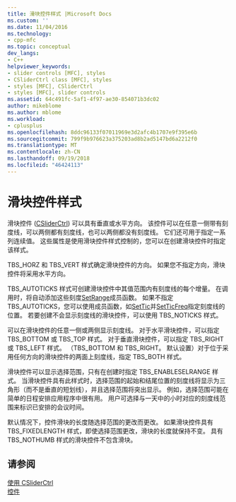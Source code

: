 ```yaml
---
title: 滑块控件样式 |Microsoft Docs
ms.custom: ''
ms.date: 11/04/2016
ms.technology:
- cpp-mfc
ms.topic: conceptual
dev_langs:
- C++
helpviewer_keywords:
- slider controls [MFC], styles
- CSliderCtrl class [MFC], styles
- styles [MFC], CSliderCtrl
- styles [MFC], slider controls
ms.assetid: 64c491fc-5af1-4f97-ae30-854071b3dc02
author: mikeblome
ms.author: mblome
ms.workload:
- cplusplus
ms.openlocfilehash: 8ddc96133f07011969e3d2afc4b1707e9f395e6b
ms.sourcegitcommit: 799f9b976623a375203ad8b2ad5147bd6a2212f0
ms.translationtype: MT
ms.contentlocale: zh-CN
ms.lasthandoff: 09/19/2018
ms.locfileid: "46424113"
---
```

# <a name="slider-control-styles"></a>滑块控件样式

滑块控件 ([CSliderCtrl](../mfc/reference/csliderctrl-class.md)) 可以具有垂直或水平方向。 该控件可以在任意一侧带有刻度线，可以两侧都有刻度线，也可以两侧都没有刻度线。 它们还可用于指定一系列连续值。 这些属性是使用滑块控件样式控制的，您可以在创建滑块控件时指定该样式。

TBS_HORZ 和 TBS_VERT 样式确定滑块控件的方向。 如果您不指定方向，滑块控件将采用水平方向。

TBS_AUTOTICKS 样式可创建滑块控件中其值范围内有刻度线的每个增量。 在调用时，将自动添加这些刻度[SetRange](../mfc/reference/csliderctrl-class.md#setrange)成员函数。 如果不指定 TBS_AUTOTICKS，您可以使用成员函数，如[SetTic](../mfc/reference/csliderctrl-class.md#settic)并[SetTicFreq](../mfc/reference/csliderctrl-class.md#setticfreq)指定刻度线的位置。 若要创建不会显示刻度线的滑块控件，可以使用 TBS_NOTICKS 样式。

可以在滑块控件的任意一侧或两侧显示刻度线。 对于水平滑块控件，可以指定 TBS_BOTTOM 或 TBS_TOP 样式。 对于垂直滑块控件，可以指定 TBS_RIGHT 或 TBS_LEFT 样式。 （TBS_BOTTOM 和 TBS_RIGHT。 默认设置）对于位于采用任何方向的滑块控件的两面上刻度线，指定 TBS_BOTH 样式。

滑块控件可以显示选择范围，只有在创建时指定 TBS_ENABLESELRANGE 样式。 当滑块控件具有此样式时，选择范围的起始和结尾位置的刻度线将显示为三角形（而不是垂直的短划线），并且选择范围将突出显示。 例如，选择范围可能在简单的日程安排应用程序中很有用。 用户可选择与一天中的小时对应的刻度线范围来标识已安排的会议时间。

默认情况下，控件滑块的长度随选择范围的更改而更改。 如果滑块控件具有 TBS_FIXEDLENGTH 样式，即使选择范围更改，滑块的长度就保持不变。 具有 TBS_NOTHUMB 样式的滑块控件不包含滑块。

## <a name="see-also"></a>请参阅

[使用 CSliderCtrl](../mfc/using-csliderctrl.md)<br/>
[控件](../mfc/controls-mfc.md)

